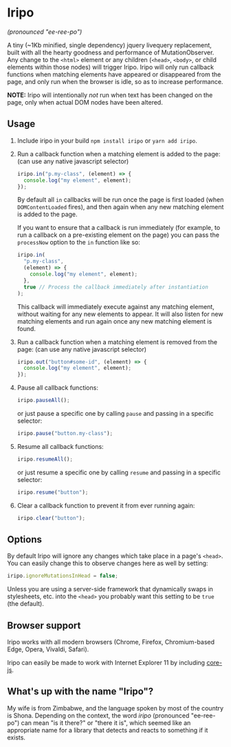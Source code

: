 # Iripo

_(pronounced "ee-ree-po")_

A tiny (~1Kb minified, single dependency) jquery livequery replacement, built with all the hearty goodness and performance of MutationObserver. Any change to the `<html>` element or any children (`<head>`, `<body>`, or child elements within those nodes) will trigger Iripo. Iripo will only run callback functions when matching elements have appeared or disappeared from the page, and only run when the browser is idle, so as to increase performance.

**NOTE:** Iripo will intentionally _not_ run when text has been changed on the page, only when actual DOM nodes have been altered.

## Usage

1. Include iripo in your build `npm install iripo` or `yarn add iripo`.

2. Run a callback function when a matching element is added to the page: (can use any native javascript selector)

   ```javascript
   iripo.in("p.my-class", (element) => {
     console.log("my element", element);
   });
   ```

   By default all `in` callbacks will be run once the page is first loaded (when `DOMContentLoaded` fires), and then again when any new matching element is added to the page.

   If you want to ensure that a callback is run immediately (for example, to run a callback on a pre-existing element on the page) you can pass the `processNow` option to the `in` function like so:

   ```javascript
   iripo.in(
     "p.my-class",
     (element) => {
       console.log("my element", element);
     },
     true // Process the callback immediately after instantiation
   );
   ```

   This callback will immediately execute against any matching element, without waiting for any new elements to appear. It will also listen for new matching elements and run again once any new matching element is found.

3. Run a callback function when a matching element is removed from the page: (can use any native javascript selector)

   ```javascript
   iripo.out("button#some-id", (element) => {
     console.log("my element", element);
   });
   ```

4. Pause all callback functions:

   ```javascript
   iripo.pauseAll();
   ```

   or just pause a specific one by calling `pause` and passing in a specific selector:

   ```javascript
   iripo.pause("button.my-class");
   ```

5. Resume all callback functions:

   ```javascript
   iripo.resumeAll();
   ```

   or just resume a specific one by calling `resume` and passing in a specific selector:

   ```javascript
   iripo.resume("button");
   ```

6. Clear a callback function to prevent it from ever running again:

   ```javascript
   iripo.clear("button");
   ```

## Options

By default Iripo will ignore any changes which take place in a page's `<head>`. You can easily change this to observe changes here as well by setting:

```javascript
iripo.ignoreMutationsInHead = false;
```

Unless you are using a server-side framework that dynamically swaps in stylesheets, etc. into the `<head>` you probably want this setting to be `true` (the default).

## Browser support

Iripo works with all modern browsers (Chrome, Firefox, Chromium-based Edge, Opera, Vivaldi, Safari).

Iripo can easily be made to work with Internet Explorer 11 by including [core-js](https://github.com/zloirock/core-js).

## What's up with the name "Iripo"?

My wife is from Zimbabwe, and the language spoken by most of the country is Shona. Depending on the context, the word _iripo_ (pronounced "ee-ree-po") can mean "is it there?" or "there it is", which seemed like an appropriate name for a library that detects and reacts to something if it exists.
